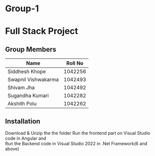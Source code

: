 # Group-1
# Full Stack Project

## Group Members

| Name              | Roll No  |
|-------------------|----------|
| Siddhesh Khope    | 1042256  |
|Swapnil Vishwakarma| 1042493  |
| Shivam Jha        | 1042492  |
| Sugandha Kumari   | 1042282  |
|  Akshith Polu     | 1042262  |


## Installation

Download & Unzip the the folder
Run the frontend part on Visual Studio code in Angular and  
Run the Backend code in Visual Studio 2022 in .Net Framework(6 and above)   



